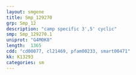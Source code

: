 ```yaml
---
layout: smgene
title: Smp_129270
grp: Smp_12
description: "camp specific 3',5' cyclic"
smp: Smp_129270.1
uniprot: "G4M0K8"
length:  1365
cdd: "cd00077, cl21469, pfam00233, smart00471"
kk: K13293
categories: sm
---
```

